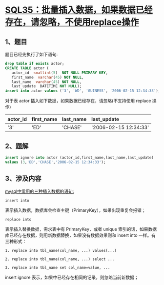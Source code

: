# [SQL35：批量插入数据，如果数据已经存在，请忽略，不使用replace操作](https://www.nowcoder.com/practice/153c8a8e7805400ba8e384e03acc6b3e?tpId=82&&tqId=29803&rp=1&ru=/ta/sql&qru=/ta/sql/question-ranking)

## 1、题目

题目已经先执行了如下语句:

```sql
drop table if exists actor;
CREATE TABLE actor (
   actor_id  smallint(5)  NOT NULL PRIMARY KEY,
   first_name  varchar(45) NOT NULL,
   last_name  varchar(45) NOT NULL,
   last_update  DATETIME NOT NULL);
insert into actor values ('3', 'WD', 'GUINESS', '2006-02-15 12:34:33');
```

对于表 actor 插入如下数据，如果数据已经存在，请忽略(不支持使用 replace 操作)

actor_id | first_name | last_name | last_update
---|:---|:---|:---
'3' | 'ED' | 'CHASE' | '2006-02-15 12:34:33'

## 2、题解


```sql
insert ignore into actor (actor_id,first_name,last_name,last_update)
values (3,'ED','CHASE','2006-02-15 12:34:33');
```

## 3、涉及内容

[mysql中常用的三种插入数据的语句:](https://www.cnblogs.com/stevin-john/p/4768904.html)


	insert into

表示插入数据，数据库会检查主键（PrimaryKey），如果出现重复会报错；

	replace into 

表示插入替换数据，需求表中有 PrimaryKey，或者 unique 索引的话，如果数据库已经存在数据，则用新数据替换，如果没有数据效果则和 insert into 一样。有三种形式：

	1. replace into tbl_name(col_name, ...) values(...)

	2. replace into tbl_name(col_name, ...) select ...

	3. replace into tbl_name set col_name=value, ...
 
insert ignore 表示，如果中已经存在相同的记录，则忽略当前新数据；